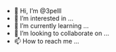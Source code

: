 - 👋 Hi, I’m @3pelll
- 👀 I’m interested in ...
- 🌱 I’m currently learning ...
- 💞️ I’m looking to collaborate on ...
- 📫 How to reach me ...

<!---
3pelll/3pelll is a ✨ special ✨ repository because its `README.md` (this file) appears on your GitHub profile.
You can click the Preview link to take a look at your changes.
--->
